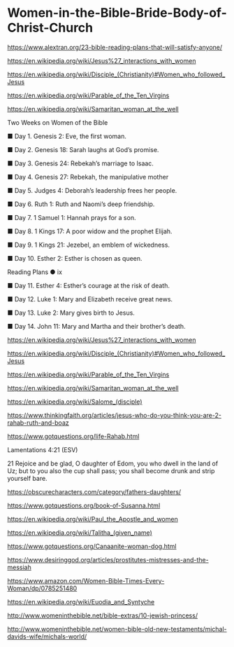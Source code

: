 # Women-in-the-Bible-Bride-Body-of-Christ-Church

https://www.alextran.org/23-bible-reading-plans-that-will-satisfy-anyone/

https://en.wikipedia.org/wiki/Jesus%27_interactions_with_women

https://en.wikipedia.org/wiki/Disciple_(Christianity)#Women_who_followed_Jesus

https://en.wikipedia.org/wiki/Parable_of_the_Ten_Virgins

https://en.wikipedia.org/wiki/Samaritan_woman_at_the_well

Two Weeks on Women of the Bible

■ Day 1. Genesis 2: Eve, the first woman.

■ Day 2. Genesis 18: Sarah laughs at God’s promise.

■ Day 3. Genesis 24: Rebekah’s marriage to Isaac.

■ Day 4. Genesis 27: Rebekah, the manipulative mother

■ Day 5. Judges 4: Deborah’s leadership frees her people.

■ Day 6. Ruth 1: Ruth and Naomi’s deep friendship.

■ Day 7. 1 Samuel 1: Hannah prays for a son.

■ Day 8. 1 Kings 17: A poor widow and the prophet Elijah.

■ Day 9. 1 Kings 21: Jezebel, an emblem of wickedness.

■ Day 10. Esther 2: Esther is chosen as queen. 

Reading Plans ● ix

■ Day 11. Esther 4: Esther’s courage at the risk of death.

■ Day 12. Luke 1: Mary and Elizabeth receive great news.

■ Day 13. Luke 2: Mary gives birth to Jesus.

■ Day 14. John 11: Mary and Martha and their brother’s death. 

https://en.wikipedia.org/wiki/Jesus%27_interactions_with_women

https://en.wikipedia.org/wiki/Disciple_(Christianity)#Women_who_followed_Jesus

https://en.wikipedia.org/wiki/Parable_of_the_Ten_Virgins

https://en.wikipedia.org/wiki/Samaritan_woman_at_the_well

https://en.wikipedia.org/wiki/Salome_(disciple)


https://www.thinkingfaith.org/articles/jesus-who-do-you-think-you-are-2-rahab-ruth-and-boaz

https://www.gotquestions.org/life-Rahab.html

Lamentations 4:21 (ESV)

21 	Rejoice and be glad, O daughter of Edom,
you who dwell in the land of Uz;
but to you also the cup shall pass;
you shall become drunk and strip yourself bare.


https://obscurecharacters.com/category/fathers-daughters/

https://www.gotquestions.org/book-of-Susanna.html

https://en.wikipedia.org/wiki/Paul_the_Apostle_and_women


https://en.wikipedia.org/wiki/Talitha_(given_name)

https://www.gotquestions.org/Canaanite-woman-dog.html

https://www.desiringgod.org/articles/prostitutes-mistresses-and-the-messiah

https://www.amazon.com/Women-Bible-Times-Every-Woman/dp/0785251480


https://en.wikipedia.org/wiki/Euodia_and_Syntyche

http://www.womeninthebible.net/bible-extras/10-jewish-princess/

http://www.womeninthebible.net/women-bible-old-new-testaments/michal-davids-wife/michals-world/
